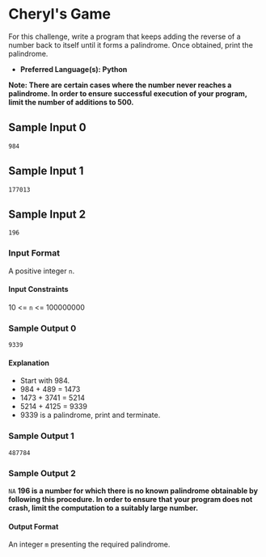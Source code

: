 # Cheryl's Game

For this challenge, write a program that keeps adding the reverse of a number back to itself until it forms a palindrome. Once obtained, print the palindrome.
- **Preferred Language(s): Python**

__Note: There are certain cases where the number never reaches a palindrome. In order to ensure successful execution of your program, limit the number of additions to 500.__

## Sample Input 0
`984`

## Sample Input 1
`177013`

## Sample Input 2
`196`

### Input Format
A positive integer `n`.

#### Input Constraints
10 <= `n` <= 100000000

### Sample Output 0
`9339`

#### Explanation
- Start with 984.
- 984 + 489 = 1473
- 1473 + 3741 = 5214
- 5214 + 4125 = 9339
- 9339 is a palindrome, print and terminate.

### Sample Output 1
`487784`

### Sample Output 2
`NA`
__196 is a number for which there is no known palindrome obtainable by following this procedure. In order to ensure that your program does not crash, limit the computation to a suitably large number.__

#### Output Format
An integer `m` presenting the required palindrome.

